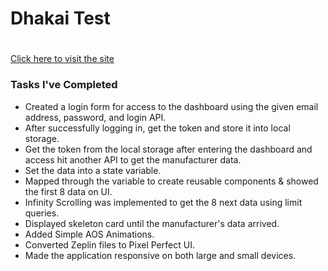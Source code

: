 # Dhakai Test <h1>

[Click here to visit the site](https://dhaka-test-by-alif.netlify.app/)

### Tasks I've Completed

- Created a login form for access to the dashboard using the given email address, password, and login API.
- After successfully logging in, get the token and store it into local storage.
- Get the token from the local storage after entering the dashboard and access hit another API to get the manufacturer data.
- Set the data into a state variable.
- Mapped through the variable to create reusable components & showed the first 8 data on UI.
- Infinity Scrolling was implemented to get the 8 next data using limit queries.
- Displayed skeleton card until the manufacturer's data arrived.
- Added Simple AOS Animations.
- Converted Zeplin files to Pixel Perfect UI.
- Made the application responsive on both large and small devices.
